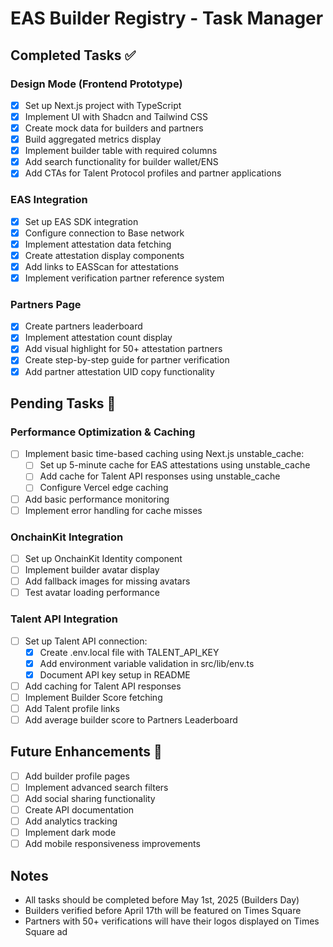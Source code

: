 # EAS Builder Registry - Task Manager

## Completed Tasks ✅

### Design Mode (Frontend Prototype)

- [x] Set up Next.js project with TypeScript
- [x] Implement UI with Shadcn and Tailwind CSS
- [x] Create mock data for builders and partners
- [x] Build aggregated metrics display
- [x] Implement builder table with required columns
- [x] Add search functionality for builder wallet/ENS
- [x] Add CTAs for Talent Protocol profiles and partner applications

### EAS Integration

- [x] Set up EAS SDK integration
- [x] Configure connection to Base network
- [x] Implement attestation data fetching
- [x] Create attestation display components
- [x] Add links to EASScan for attestations
- [x] Implement verification partner reference system

### Partners Page

- [x] Create partners leaderboard
- [x] Implement attestation count display
- [x] Add visual highlight for 50+ attestation partners
- [x] Create step-by-step guide for partner verification
- [x] Add partner attestation UID copy functionality

## Pending Tasks 📝

### Performance Optimization & Caching

- [ ] Implement basic time-based caching using Next.js unstable_cache:
  - [ ] Set up 5-minute cache for EAS attestations using unstable_cache
  - [ ] Add cache for Talent API responses using unstable_cache
  - [ ] Configure Vercel edge caching
- [ ] Add basic performance monitoring
- [ ] Implement error handling for cache misses

### OnchainKit Integration

- [ ] Set up OnchainKit Identity component
- [ ] Implement builder avatar display
- [ ] Add fallback images for missing avatars
- [ ] Test avatar loading performance

### Talent API Integration

- [ ] Set up Talent API connection:
  - [x] Create .env.local file with TALENT_API_KEY
  - [x] Add environment variable validation in src/lib/env.ts
  - [x] Document API key setup in README
- [ ] Add caching for Talent API responses
- [ ] Implement Builder Score fetching
- [ ] Add Talent profile links
- [ ] Add average builder score to Partners Leaderboard

## Future Enhancements 🔮

- [ ] Add builder profile pages
- [ ] Implement advanced search filters
- [ ] Add social sharing functionality
- [ ] Create API documentation
- [ ] Add analytics tracking
- [ ] Implement dark mode
- [ ] Add mobile responsiveness improvements

## Notes

- All tasks should be completed before May 1st, 2025 (Builders Day)
- Builders verified before April 17th will be featured on Times Square
- Partners with 50+ verifications will have their logos displayed on Times Square ad
